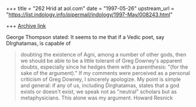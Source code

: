 +++
title = "262 Hrid at aol.com"
date = "1997-05-26"
upstream_url = "https://list.indology.info/pipermail/indology/1997-May/008243.html"

+++
[Archive link](https://list.indology.info/pipermail/indology/1997-May/008243.html)

George Thompson stated:
It seems to me that if a Vedic poet, say DIrghatamas, is capable of
>doubting the existence of Agni, among a number of other gods, then we
>should be able to be a little tolerant of Greg Downey's apparent doubts,
>especially since he hedges them with a parenthesis: "(for the sake of the
>argument)."
	If my comments were perceived as a personal criticism of Greg Downey, I
sincerely apologize. My point is simple and general: if any of us, including
Dirghatamas, states that a god exists or doesn't exist, we speak not as
"neutral" scholars but as metaphysicians. This alone was my argument.
Howard Resnick




